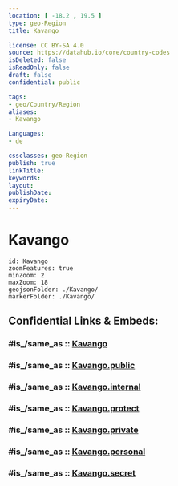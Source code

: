 ```yaml
---
location: [ -18.2 , 19.5 ] 
type: geo-Region
title: Kavango

license: CC BY-SA 4.0
source: https://datahub.io/core/country-codes
isDeleted: false
isReadOnly: false
draft: false
confidential: public

tags:
- geo/Country/Region
aliases:
- Kavango

Languages:
- de

cssclasses: geo-Region
publish: true
linkTitle: 
keywords: 
layout: 
publishDate: 
expiryDate: 
---
```


# Kavango

```leaflet
id: Kavango
zoomFeatures: true 
minZoom: 2 
maxZoom: 18
geojsonFolder: ./Kavango/
markerFolder: ./Kavango/
```


## Confidential Links & Embeds: 

### #is_/same_as :: [Kavango](/_Standards/Earth/Continent/Africa/Africa~South/Namibia/Regions~Namibia/Kavango.md) 

### #is_/same_as :: [Kavango.public](/_public/Earth/Continent/Africa/Africa~South/Namibia/Regions~Namibia/Kavango.public.md) 

### #is_/same_as :: [Kavango.internal](/_internal/Earth/Continent/Africa/Africa~South/Namibia/Regions~Namibia/Kavango.internal.md) 

### #is_/same_as :: [Kavango.protect](/_protect/Earth/Continent/Africa/Africa~South/Namibia/Regions~Namibia/Kavango.protect.md) 

### #is_/same_as :: [Kavango.private](/_private/Earth/Continent/Africa/Africa~South/Namibia/Regions~Namibia/Kavango.private.md) 

### #is_/same_as :: [Kavango.personal](/_personal/Earth/Continent/Africa/Africa~South/Namibia/Regions~Namibia/Kavango.personal.md) 

### #is_/same_as :: [Kavango.secret](/_secret/Earth/Continent/Africa/Africa~South/Namibia/Regions~Namibia/Kavango.secret.md)

